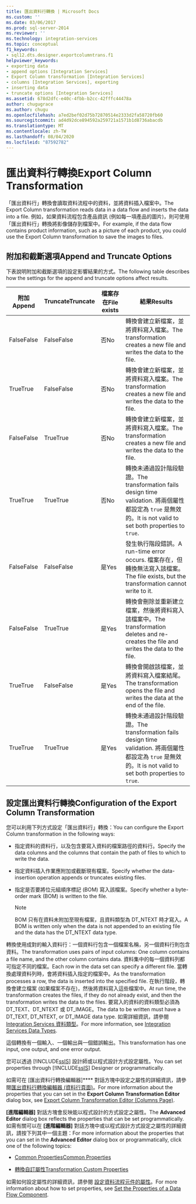 ```yaml
---
title: 匯出資料行轉換 | Microsoft Docs
ms.custom: ''
ms.date: 03/06/2017
ms.prod: sql-server-2014
ms.reviewer: ''
ms.technology: integration-services
ms.topic: conceptual
f1_keywords:
- sql12.dts.designer.exportcolumntrans.f1
helpviewer_keywords:
- exporting data
- append options [Integration Services]
- Export Column transformation [Integration Services]
- columns [Integration Services], exporting
- inserting data
- truncate options [Integration Services]
ms.assetid: 678d2dfc-e40c-4fbb-b2cc-42fffc44478a
author: chugugrace
ms.author: chugu
ms.openlocfilehash: a7ed2bef02d75b72870514e2333d2fa58720fb60
ms.sourcegitcommit: ad4d92dce894592a259721a1571b1d8736abacdb
ms.translationtype: MT
ms.contentlocale: zh-TW
ms.lasthandoff: 08/04/2020
ms.locfileid: "87592782"
---
```

# <a name="export-column-transformation"></a><span data-ttu-id="2ac1b-102">匯出資料行轉換</span><span class="sxs-lookup"><span data-stu-id="2ac1b-102">Export Column Transformation</span></span>
  <span data-ttu-id="2ac1b-103">「匯出資料行」轉換會讀取資料流程中的資料，並將資料插入檔案中。</span><span class="sxs-lookup"><span data-stu-id="2ac1b-103">The Export Column transformation reads data in a data flow and inserts the data into a file.</span></span> <span data-ttu-id="2ac1b-104">例如，如果資料流程包含產品資訊 (例如每一項產品的圖片)，則可使用「匯出資料行」轉換將影像儲存到檔案中。</span><span class="sxs-lookup"><span data-stu-id="2ac1b-104">For example, if the data flow contains product information, such as a picture of each product, you could use the Export Column transformation to save the images to files.</span></span>  
  
## <a name="append-and-truncate-options"></a><span data-ttu-id="2ac1b-105">附加和截斷選項</span><span class="sxs-lookup"><span data-stu-id="2ac1b-105">Append and Truncate Options</span></span>  
 <span data-ttu-id="2ac1b-106">下表說明附加和截斷選項的設定影響結果的方式。</span><span class="sxs-lookup"><span data-stu-id="2ac1b-106">The following table describes how the settings for the append and truncate options affect results.</span></span>  
  
|<span data-ttu-id="2ac1b-107">附加</span><span class="sxs-lookup"><span data-stu-id="2ac1b-107">Append</span></span>|<span data-ttu-id="2ac1b-108">Truncate</span><span class="sxs-lookup"><span data-stu-id="2ac1b-108">Truncate</span></span>|<span data-ttu-id="2ac1b-109">檔案存在</span><span class="sxs-lookup"><span data-stu-id="2ac1b-109">File exists</span></span>|<span data-ttu-id="2ac1b-110">結果</span><span class="sxs-lookup"><span data-stu-id="2ac1b-110">Results</span></span>|  
|------------|--------------|-----------------|-------------|  
|<span data-ttu-id="2ac1b-111">False</span><span class="sxs-lookup"><span data-stu-id="2ac1b-111">False</span></span>|<span data-ttu-id="2ac1b-112">False</span><span class="sxs-lookup"><span data-stu-id="2ac1b-112">False</span></span>|<span data-ttu-id="2ac1b-113">否</span><span class="sxs-lookup"><span data-stu-id="2ac1b-113">No</span></span>|<span data-ttu-id="2ac1b-114">轉換會建立新檔案，並將資料寫入檔案。</span><span class="sxs-lookup"><span data-stu-id="2ac1b-114">The transformation creates a new file and writes the data to the file.</span></span>|  
|<span data-ttu-id="2ac1b-115">True</span><span class="sxs-lookup"><span data-stu-id="2ac1b-115">True</span></span>|<span data-ttu-id="2ac1b-116">False</span><span class="sxs-lookup"><span data-stu-id="2ac1b-116">False</span></span>|<span data-ttu-id="2ac1b-117">否</span><span class="sxs-lookup"><span data-stu-id="2ac1b-117">No</span></span>|<span data-ttu-id="2ac1b-118">轉換會建立新檔案，並將資料寫入檔案。</span><span class="sxs-lookup"><span data-stu-id="2ac1b-118">The transformation creates a new file and writes the data to the file.</span></span>|  
|<span data-ttu-id="2ac1b-119">False</span><span class="sxs-lookup"><span data-stu-id="2ac1b-119">False</span></span>|<span data-ttu-id="2ac1b-120">True</span><span class="sxs-lookup"><span data-stu-id="2ac1b-120">True</span></span>|<span data-ttu-id="2ac1b-121">否</span><span class="sxs-lookup"><span data-stu-id="2ac1b-121">No</span></span>|<span data-ttu-id="2ac1b-122">轉換會建立新檔案，並將資料寫入檔案。</span><span class="sxs-lookup"><span data-stu-id="2ac1b-122">The transformation creates a new file and writes the data to the file.</span></span>|  
|<span data-ttu-id="2ac1b-123">True</span><span class="sxs-lookup"><span data-stu-id="2ac1b-123">True</span></span>|<span data-ttu-id="2ac1b-124">True</span><span class="sxs-lookup"><span data-stu-id="2ac1b-124">True</span></span>|<span data-ttu-id="2ac1b-125">否</span><span class="sxs-lookup"><span data-stu-id="2ac1b-125">No</span></span>|<span data-ttu-id="2ac1b-126">轉換未通過設計階段驗證。</span><span class="sxs-lookup"><span data-stu-id="2ac1b-126">The transformation fails design time validation.</span></span> <span data-ttu-id="2ac1b-127">將兩個屬性都設定為 `true` 是無效的。</span><span class="sxs-lookup"><span data-stu-id="2ac1b-127">It is not valid to set both properties to `true`.</span></span>|  
|<span data-ttu-id="2ac1b-128">False</span><span class="sxs-lookup"><span data-stu-id="2ac1b-128">False</span></span>|<span data-ttu-id="2ac1b-129">False</span><span class="sxs-lookup"><span data-stu-id="2ac1b-129">False</span></span>|<span data-ttu-id="2ac1b-130">是</span><span class="sxs-lookup"><span data-stu-id="2ac1b-130">Yes</span></span>|<span data-ttu-id="2ac1b-131">發生執行階段錯誤。</span><span class="sxs-lookup"><span data-stu-id="2ac1b-131">A run-time error occurs.</span></span> <span data-ttu-id="2ac1b-132">檔案存在，但轉換無法寫入該檔案。</span><span class="sxs-lookup"><span data-stu-id="2ac1b-132">The file exists, but the transformation cannot write to it.</span></span>|  
|<span data-ttu-id="2ac1b-133">False</span><span class="sxs-lookup"><span data-stu-id="2ac1b-133">False</span></span>|<span data-ttu-id="2ac1b-134">True</span><span class="sxs-lookup"><span data-stu-id="2ac1b-134">True</span></span>|<span data-ttu-id="2ac1b-135">是</span><span class="sxs-lookup"><span data-stu-id="2ac1b-135">Yes</span></span>|<span data-ttu-id="2ac1b-136">轉換會刪除並重新建立檔案，然後將資料寫入該檔案中。</span><span class="sxs-lookup"><span data-stu-id="2ac1b-136">The transformation deletes and re-creates the file and writes the data to the file.</span></span>|  
|<span data-ttu-id="2ac1b-137">True</span><span class="sxs-lookup"><span data-stu-id="2ac1b-137">True</span></span>|<span data-ttu-id="2ac1b-138">False</span><span class="sxs-lookup"><span data-stu-id="2ac1b-138">False</span></span>|<span data-ttu-id="2ac1b-139">是</span><span class="sxs-lookup"><span data-stu-id="2ac1b-139">Yes</span></span>|<span data-ttu-id="2ac1b-140">轉換會開啟該檔案，並將資料寫入檔案結尾。</span><span class="sxs-lookup"><span data-stu-id="2ac1b-140">The transformation opens the file and writes the data at the end of the file.</span></span>|  
|<span data-ttu-id="2ac1b-141">True</span><span class="sxs-lookup"><span data-stu-id="2ac1b-141">True</span></span>|<span data-ttu-id="2ac1b-142">True</span><span class="sxs-lookup"><span data-stu-id="2ac1b-142">True</span></span>|<span data-ttu-id="2ac1b-143">是</span><span class="sxs-lookup"><span data-stu-id="2ac1b-143">Yes</span></span>|<span data-ttu-id="2ac1b-144">轉換未通過設計階段驗證。</span><span class="sxs-lookup"><span data-stu-id="2ac1b-144">The transformation fails design time validation.</span></span> <span data-ttu-id="2ac1b-145">將兩個屬性都設定為 `true` 是無效的。</span><span class="sxs-lookup"><span data-stu-id="2ac1b-145">It is not valid to set both properties to `true`.</span></span>|  
  
## <a name="configuration-of-the-export-column-transformation"></a><span data-ttu-id="2ac1b-146">設定匯出資料行轉換</span><span class="sxs-lookup"><span data-stu-id="2ac1b-146">Configuration of the Export Column Transformation</span></span>  
 <span data-ttu-id="2ac1b-147">您可以利用下列方式設定「匯出資料行」轉換：</span><span class="sxs-lookup"><span data-stu-id="2ac1b-147">You can configure the Export Column transformation in the following ways:</span></span>  
  
-   <span data-ttu-id="2ac1b-148">指定資料的資料行，以及包含要寫入資料的檔案路徑的資料行。</span><span class="sxs-lookup"><span data-stu-id="2ac1b-148">Specify the data columns and the columns that contain the path of files to which to write the data.</span></span>  
  
-   <span data-ttu-id="2ac1b-149">指定資料插入作業應附加或截斷現有檔案。</span><span class="sxs-lookup"><span data-stu-id="2ac1b-149">Specify whether the data-insertion operation appends or truncates existing files.</span></span>  
  
-   <span data-ttu-id="2ac1b-150">指定是否要將位元組順序標記 (BOM) 寫入該檔案。</span><span class="sxs-lookup"><span data-stu-id="2ac1b-150">Specify whether a byte-order mark (BOM) is written to the file.</span></span>  
  
    > [!NOTE]  
    >  <span data-ttu-id="2ac1b-151">BOM 只有在資料未附加至現有檔案，且資料類型為 DT_NTEXT 時才寫入。</span><span class="sxs-lookup"><span data-stu-id="2ac1b-151">A BOM is written only when the data is not appended to an existing file and the data has the DT_NTEXT data type.</span></span>  
  
 <span data-ttu-id="2ac1b-152">轉換使用成對的輸入資料行：一個資料行包含一個檔案名稱，另一個資料行則包含資料。</span><span class="sxs-lookup"><span data-stu-id="2ac1b-152">The transformation uses pairs of input columns: One column contains a file name, and the other column contains data.</span></span> <span data-ttu-id="2ac1b-153">資料集中的每一個資料列都可指定不同的檔案。</span><span class="sxs-lookup"><span data-stu-id="2ac1b-153">Each row in the data set can specify a different file.</span></span> <span data-ttu-id="2ac1b-154">當轉換處理資料列時，會將資料插入指定的檔案中。</span><span class="sxs-lookup"><span data-stu-id="2ac1b-154">As the transformation processes a row, the data is inserted into the specified file.</span></span> <span data-ttu-id="2ac1b-155">在執行階段，轉換會建立檔案 (如果檔案不存在)，然後將資料寫入這些檔案中。</span><span class="sxs-lookup"><span data-stu-id="2ac1b-155">At run time, the transformation creates the files, if they do not already exist, and then the transformation writes the data to the files.</span></span> <span data-ttu-id="2ac1b-156">要寫入的資料的資料類型必須為 DT_TEXT、DT_NTEXT 或 DT_IMAGE。</span><span class="sxs-lookup"><span data-stu-id="2ac1b-156">The data to be written must have a DT_TEXT, DT_NTEXT, or DT_IMAGE data type.</span></span> <span data-ttu-id="2ac1b-157">如需詳細資訊，請參閱 [Integration Services 資料類型](../integration-services-data-types.md)。</span><span class="sxs-lookup"><span data-stu-id="2ac1b-157">For more information, see [Integration Services Data Types](../integration-services-data-types.md).</span></span>  
  
 <span data-ttu-id="2ac1b-158">這個轉換有一個輸入、一個輸出與一個錯誤輸出。</span><span class="sxs-lookup"><span data-stu-id="2ac1b-158">This transformation has one input, one output, and one error output.</span></span>  
  
 <span data-ttu-id="2ac1b-159">您可以透過 [!INCLUDE[ssIS](../../../includes/ssis-md.md)] 設計師或以程式設計方式設定屬性。</span><span class="sxs-lookup"><span data-stu-id="2ac1b-159">You can set properties through [!INCLUDE[ssIS](../../../includes/ssis-md.md)] Designer or programmatically.</span></span>  
  
 <span data-ttu-id="2ac1b-160">如需可在 [匯出資料行轉換編輯器]\*\*\*\* 對話方塊中設定之屬性的詳細資訊，請參閱[匯出資料行轉換編輯器 &#40;資料行頁面&#41;](../../export-column-transformation-editor-columns-page.md)。</span><span class="sxs-lookup"><span data-stu-id="2ac1b-160">For more information about the properties that you can set in the **Export Column Transformation Editor** dialog box, see [Export Column Transformation Editor &#40;Columns Page&#41;](../../export-column-transformation-editor-columns-page.md).</span></span>  
  
 <span data-ttu-id="2ac1b-161">**[進階編輯器]** 對話方塊會反映能以程式設計的方式設定之屬性。</span><span class="sxs-lookup"><span data-stu-id="2ac1b-161">The **Advanced Editor** dialog box reflects the properties that can be set programmatically.</span></span> <span data-ttu-id="2ac1b-162">如需有關可以在 **[進階編輯器]** 對話方塊中或以程式設計方式設定之屬性的詳細資訊，請按下列其中一個主題：</span><span class="sxs-lookup"><span data-stu-id="2ac1b-162">For more information about the properties that you can set in the **Advanced Editor** dialog box or programmatically, click one of the following topics:</span></span>  
  
-   [<span data-ttu-id="2ac1b-163">Common Properties</span><span class="sxs-lookup"><span data-stu-id="2ac1b-163">Common Properties</span></span>](../../common-properties.md)  
  
-   [<span data-ttu-id="2ac1b-164">轉換自訂屬性</span><span class="sxs-lookup"><span data-stu-id="2ac1b-164">Transformation Custom Properties</span></span>](transformation-custom-properties.md)  
  
 <span data-ttu-id="2ac1b-165">如需如何設定屬性的詳細資訊，請參閱 [設定資料流程元件的屬性](../set-the-properties-of-a-data-flow-component.md)。</span><span class="sxs-lookup"><span data-stu-id="2ac1b-165">For more information about how to set properties, see [Set the Properties of a Data Flow Component](../set-the-properties-of-a-data-flow-component.md).</span></span>  
  
  
